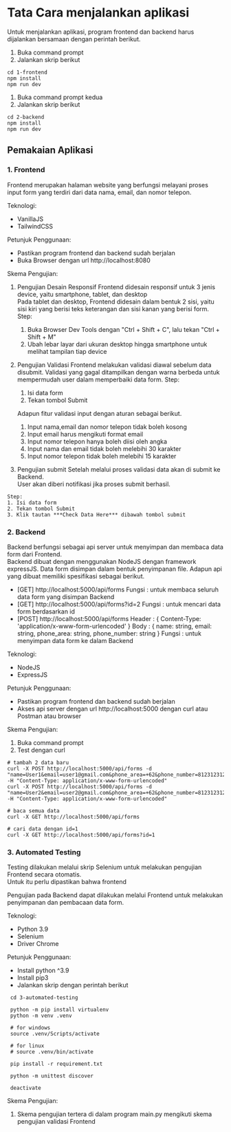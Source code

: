 


# Tata Cara menjalankan aplikasi

Untuk menjalankan aplikasi, program frontend dan backend harus dijalankan bersamaan dengan perintah berikut.  
1. Buka command prompt
2. Jalankan skrip berikut
```  
cd 1-frontend
npm install
npm run dev
```  
1. Buka command prompt kedua
2. Jalankan skrip berikut
```
cd 2-backend
npm install
npm run dev
```

## Pemakaian Aplikasi
### 1. Frontend 
Frontend merupakan halaman website yang berfungsi melayani proses input form yang terdiri dari data nama, email, dan nomor telepon. 
   
Teknologi:
 - VanillaJS
 - TailwindCSS
  
Petunjuk Penggunaan:
 - Pastikan program frontend dan backend sudah berjalan
 - Buka Browser dengan url http://localhost:8080

Skema Pengujian:
 1. Pengujian Desain Responsif
    Frontend didesain responsif untuk 3 jenis device, yaitu smartphone, tablet, dan desktop  
    Pada tablet dan desktop, Frontend didesain dalam bentuk 2 sisi, yaitu sisi kiri yang berisi teks keterangan dan sisi kanan yang berisi form.
    Step:
    1. Buka Browser Dev Tools dengan "Ctrl + Shift + C", lalu tekan "Ctrl + Shift + M"
    2. Ubah lebar layar dari ukuran desktop hingga smartphone untuk melihat tampilan tiap device

 2. Pengujian Validasi 
    Frontend melakukan validasi diawal sebelum data disubmit. Validasi yang gagal ditampilkan dengan warna berbeda untuk mempermudah user dalam memperbaiki data form.
    Step:
    1. Isi data form
    2. Tekan tombol Submit

    Adapun fitur validasi input dengan aturan sebagai berikut.
    1. Input nama,email dan nomor telepon tidak boleh kosong
    2. Input email harus mengikuti format email
    3. Input nomor telepon hanya boleh diisi oleh angka
    4. Input nama dan email tidak boleh melebihi 30 karakter
    5. Input nomor telepon tidak boleh melebihi 15 karakter

  3. Pengujian submit
    Setelah melalui proses validasi data akan di submit ke Backend.  
    User akan diberi notifikasi jika proses submit berhasil. 
    
    Step:
    1. Isi data form
    2. Tekan tombol Submit
    3. Klik tautan ***Check Data Here*** dibawah tombol submit 


### 2. Backend 
Backend berfungsi sebagai api server untuk menyimpan dan membaca data form dari Frontend.  
Backend dibuat dengan menggunakan NodeJS dengan framework expressJS. 
Data form disimpan dalam bentuk penyimpanan file.
Adapun api yang dibuat memiliki spesifikasi sebagai berikut.
 - [GET] http://localhost:5000/api/forms
    Fungsi : untuk membaca seluruh data form yang disimpan Backend
 - [GET] http://localhost:5000/api/forms?id=2
    Fungsi : untuk mencari data form berdasarkan id
 - [POST] http://localhost:5000/api/forms
    Header : { Content-Type: 'application/x-www-form-urlencoded' }
    Body   : { name: string, email: string, phone_area: string, phone_number: string }
    Fungsi : untuk menyimpan data form ke dalam Backend
  
Teknologi:
 - NodeJS
 - ExpressJS

Petunjuk Penggunaan:
 - Pastikan program frontend dan backend sudah berjalan
 - Akses api server dengan url http://localhost:5000 dengan curl atau Postman atau browser

Skema Pengujian:
  1. Buka command prompt
  2. Test dengan curl 
  ```
  # tambah 2 data baru
  curl -X POST http://localhost:5000/api/forms -d "name=User1&email=user1@gmail.com&phone_area=+62&phone_number=8123123123" -H "Content-Type: application/x-www-form-urlencoded"
  curl -X POST http://localhost:5000/api/forms -d "name=User2&email=user2@gmail.com&phone_area=+62&phone_number=8123123123" -H "Content-Type: application/x-www-form-urlencoded"

  # baca semua data
  curl -X GET http://localhost:5000/api/forms

  # cari data dengan id=1
  curl -X GET http://localhost:5000/api/forms?id=1
  ```


### 3. Automated Testing 
Testing dilakukan melalui skrip Selenium untuk melakukan pengujian Frontend secara otomatis.  
Untuk itu perlu dipastikan bahwa frontend  

Pengujian pada Backend dapat dilakukan melalui Frontend untuk melakukan penyimpanan dan pembacaan data form. 

Teknologi:
 - Python 3.9
 - Selenium
 - Driver Chrome
  
Petunjuk Penggunaan:
 - Install python ^3.9
 - Install pip3
 - Jalankan skrip dengan perintah berikut
 ```
  cd 3-automated-testing

  python -m pip install virtualenv
  python -m venv .venv 

  # for windows
  source .venv/Scripts/activate

  # for linux
  # source .venv/bin/activate

  pip install -r requirement.txt
  
  python -m unittest discover

  deactivate
 ```


Skema Pengujian:
  1. Skema pengujian tertera di dalam program main.py mengikuti skema pengujian validasi Frontend 

